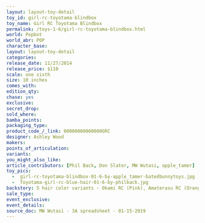 ```yaml
---
layout: layout-toy-detail 
toy_id: girl-rc-toyotama-blindbox
toy_name: Girl RC Toyotama Blindbox
permalink: /toys-1-6/girl-rc-toyotama-blindbox.html
world: Popbot
world_abr: POP
character_base: 
layout: layout-toy-detail
categories: 
release_date: 11/27/2014
release_price: $110 
scale: one sixth
size: 10 inches
comes_with: 
edition_qty: 
chase: yes
exclusive: 
secret_drop: 
sold_where: 
bamba_points: 
packaging_type: 
product_code_/_link: 00000000000000GRC
designer: Ashley Wood
makers: 
points_of_articulation: 
variants: 
you_might_also_like: 
article_contributors: [Phil Back, Don Slater, MW Wutasi, apple_tamer]
toy_pics: 
  -  girl-rc-toyotama-blindbox-01-6-by-apple_tamer-batedbunnytoys.jpg
  -  Toyotama-girl-rc-blue-hair-01-6-by-philback.jpg
backstory: 5 hair color variants - Okami RC (Pink), Amaterasu RC (Orange), Toyotama RC (Blue), Uzume RC (Brown) & Chase (Black). 10" female body
sale_type: 
event_exclusive: 
event_details: 
source_doc: MW Wutasi - 3A spreadsheet - 01-15-2019
---
```

